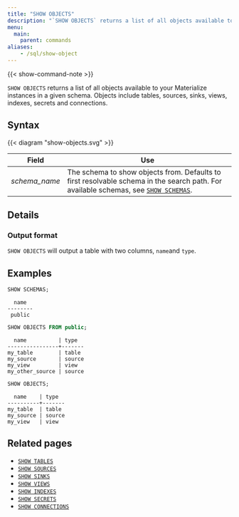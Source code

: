 ```yaml
---
title: "SHOW OBJECTS"
description: "`SHOW OBJECTS` returns a list of all objects available to your Materialize instances."
menu:
  main:
    parent: commands
aliases:
    - /sql/show-object
---
```


{{< show-command-note >}}

`SHOW OBJECTS` returns a list of all objects available to your Materialize instances in a given schema.
Objects include tables, sources, sinks, views, indexes, secrets and connections.

## Syntax

{{< diagram "show-objects.svg" >}}

Field | Use
------|-----
_schema&lowbar;name_ | The schema to show objects from. Defaults to first resolvable schema in the search path. For available schemas, see [`SHOW SCHEMAS`](../show-schemas).

## Details

### Output format

`SHOW OBJECTS` will output a table with two columns, `name`and `type`.

## Examples

```sql
SHOW SCHEMAS;
```
```nofmt
  name
--------
 public
```
```sql
SHOW OBJECTS FROM public;
```
```nofmt
  name          | type
----------------+-------
my_table        | table
my_source       | source
my_view         | view
my_other_source | source
```
```sql
SHOW OBJECTS;
```
```nofmt
  name    | type
----------+-------
my_table  | table
my_source | source
my_view   | view
```

## Related pages

- [`SHOW TABLES`](../show-tables)
- [`SHOW SOURCES`](../show-sources)
- [`SHOW SINKS`](../show-sinks)
- [`SHOW VIEWS`](../show-views)
- [`SHOW INDEXES`](../show-indexes)
- [`SHOW SECRETS`](../show-secrets)
- [`SHOW CONNECTIONS`](../show-connections)
